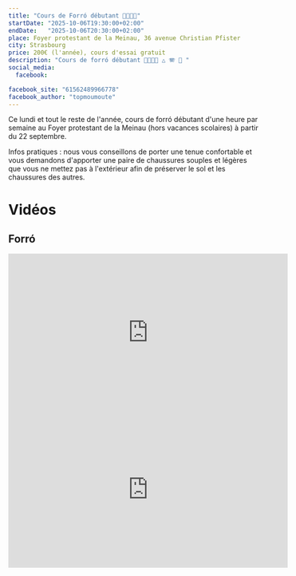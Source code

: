 ```yaml
---
title: "Cours de Forró débutant 💃🇧🇷🕺"
startDate: "2025-10-06T19:30:00+02:00"
endDate:   "2025-10-06T20:30:00+02:00"
place: Foyer protestant de la Meinau, 36 avenue Christian Pfister
city: Strasbourg
price: 200€ (l'année), cours d'essai gratuit
description: "Cours de forró débutant 💃🇧🇷🕺 △ 🪗 🥁 "
social_media:
  facebook: 

facebook_site: "61562489966778"
facebook_author: "topmoumoute"
---
```


Ce lundi et tout le reste de l'année, cours de forró débutant d'une heure par semaine au Foyer protestant de la Meinau (hors vacances scolaires) à partir du 22 septembre.

Infos pratiques : nous vous conseillons de porter une tenue confortable et vous demandons d'apporter une paire de chaussures souples et légères que vous ne mettez pas à l'extérieur afin de préserver le sol et les chaussures des autres.

# Vidéos

## Forró

<iframe width="560" height="315" src="https://www.youtube.com/embed/xCM17UIY6UU" title="YouTube video player" frameborder="0" allow="accelerometer; autoplay; clipboard-write; encrypted-media; gyroscope; picture-in-picture; web-share" referrerpolicy="strict-origin-when-cross-origin" allowfullscreen></iframe>

<iframe width="560" height="315" src="https://www.youtube.com/embed/9O15k6Me0EY" title="YouTube video player" frameborder="0" allow="accelerometer; autoplay; clipboard-write; encrypted-media; gyroscope; picture-in-picture; web-share" referrerpolicy="strict-origin-when-cross-origin" allowfullscreen></iframe>

